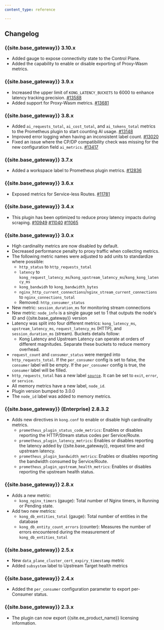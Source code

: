 ```yaml
---
content_type: reference

---
```


## Changelog

### {{site.base_gateway}} 3.10.x
* Added gauge to expose connectivity state to the Control Plane.
* Added the capability to enable or disable exporting of Proxy-Wasm metrics.

### {{site.base_gateway}} 3.9.x
* Increased the upper limit of `KONG_LATENCY_BUCKETS` to 6000 to enhance latency tracking precision.
  [#13588](https://github.com/Kong/kong/issues/13588)
* Added support for Proxy-Wasm metrics.
  [#13681](https://github.com/Kong/kong/issues/13681)

### {{site.base_gateway}} 3.8.x
* Added `ai_requests_total`, `ai_cost_total`, and `ai_tokens_total` metrics to 
  the Prometheus plugin to start counting AI usage.
  [#13148](https://github.com/Kong/kong/issues/13148)
* Improved error logging when having an inconsistent label count.
   [#13020](https://github.com/Kong/kong/issues/13020)
* Fixed an issue where the CP/DP compatibility check was missing for the new configuration field `ai_metrics`.
   [#13417](https://github.com/Kong/kong/issues/13417)

### {{site.base_gateway}} 3.7.x
* Added a workspace label to Prometheus plugin metrics.
 [#12836](https://github.com/Kong/kong/issues/12836)
 
### {{site.base_gateway}} 3.6.x
* Exposed metrics for Service-less Routes.
 [#11781](https://github.com/Kong/kong/issues/11781)

### {{site.base_gateway}} 3.4.x
* This plugin has been optimized to reduce proxy latency impacts during scraping.
  [#10949](https://github.com/Kong/kong/pull/10949)
  [#11040](https://github.com/Kong/kong/pull/11040)
  [#11065](https://github.com/Kong/kong/pull/11065)

### {{site.base_gateway}} 3.0.x
* High cardinality metrics are now disabled by default.
* Decreased performance penalty to proxy traffic when collecting metrics.
* The following metric names were adjusted to add units to standardize where possible:
  * `http_status` to `http_requests_total`
  * `latency` to `kong_request_latency_ms`/`kong_upstream_latency_ms`/`kong_kong_latency_ms`
  * `kong_bandwidh` to `kong_bandwidth_bytes`
  * `nginx_http_current_connections`/`nginx_stream_current_connections` to `nginx_connections_total`
  * Removed: `http_consumer_status`
* New metric: `session_duration_ms` for monitoring stream connections
* New metric: `node_info` is a single gauge set to 1 that outputs the node's ID and {{site.base_gateway}} version
* Latency was split into four different metrics: `kong_latency_ms`, `upstream_latency_ms`, `request_latency_ms` (HTTP), and `session_duration_ms` (stream). Buckets details follow:
  * Kong Latency and Upstream Latency can operate at orders of different magnitudes. Separate these buckets to reduce memory overhead.
* `request_count` and `consumer_status` were merged into `http_requests_total`. If the `per_consumer` config is set to false, the `consumer` label will be empty. If the `per_consumer` config is true, the `consumer` label will be filled.
* `http_requests_total` has a new label [`source`](/gateway/latest/plugin-development/pdk/kong.response/#kongresponseget_source/). It can be set to `exit`, `error`, or `service`.
* All memory metrics have a new label, `node_id`.
* Plugin version bumped to 3.0.0
* The `node_id` label was added to memory metrics.

### {{site.base_gateway}} (Enterprise) 2.8.3.2
* Adds new directives in `kong.conf` to enable or disable high cardinality metrics.
  * `prometheus_plugin_status_code_metrics`: Enables or disables reporting the HTTP/Stream status codes per Service/Route.
  * `prometheus_plugin_latency_metrics`: Enables or disables reporting the latency added by {{site.base_gateway}}, request time and upstream latency.
  * `prometheus_plugin_bandwidth_metrics`: Enables or disables reporting the bandwidth consumed by Service/Route.
  * `prometheus_plugin_upstream_health_metrics`: Enables or disables reporting the upstream health status.

### {{site.base_gateway}} 2.8.x
* Adds a new metric:
  * `kong_nginx_timers` (gauge): Total number of Nginx timers, in Running or Pending state.
* Add two new metrics:
  * `kong_db_entities_total` (gauge): Total number of entities in the database
  * `kong_db_entity_count_errors` (counter): Measures the number of errors
      encountered during the measurement of `kong_db_entities_total`

### {{site.base_gateway}} 2.5.x
* New `data_plane_cluster_cert_expiry_timestamp` metric
* Added `subsystem` label to Upstream Target health metrics

### {{site.base_gateway}} 2.4.x
* Added the `per_consumer` configuration parameter to export per-Consumer status.

### {{site.base_gateway}} 2.3.x
* The plugin can now export {{site.ee_product_name}} licensing information.